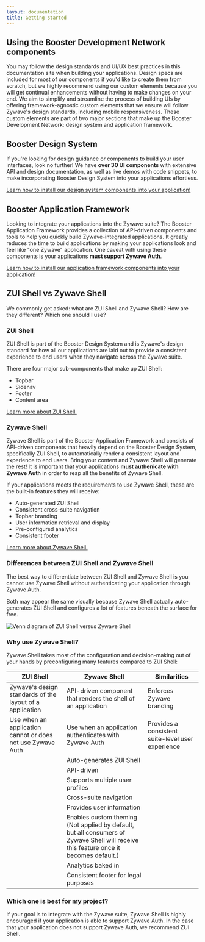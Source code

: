 ```yaml
---
layout: documentation
title: Getting started
---
```


## Using the Booster Development Network components

You may follow the design standards and UI/UX best practices in this documentation site when building your applications. Design specs are included for most of our components if you'd like to create them from scratch, but we highly recommend using our custom elements because you will get continual enhancements without having to make changes on your end. We aim to simplify and streamline the process of building UIs by offering framework-agnostic custom elements that we ensure will follow Zywave's design standards, including mobile responsiveness. These custom elements are part of two major sections that make up the Booster Development Network: design system and application framework.

<docs-spacer></docs-spacer>

## Booster Design System

If you're looking for design guidance or components to build your user interfaces, look no further! We have **over 30 UI components** with extensive API and design documentation, as well as live demos with code snippets, to make incorporating Booster Design System into your applications effortless.

[Learn how to install our design system components into your application!](/design-system/developers/installation/)

<docs-spacer></docs-spacer>

## Booster Application Framework

Looking to integrate your applications into the Zywave suite? The Booster Application Framework provides a collection of API-driven components and tools to help you quickly build Zywave-integrated applications. It greatly reduces the time to build applications by making your applications look and feel like "one Zywave" application. One caveat with using these components is your applications **must support Zywave Auth**.

[Learn how to install our application framework components into your application!](/application-framework/developers/installation/)

<docs-spacer></docs-spacer>

## ZUI Shell vs Zywave Shell

We commonly get asked: what are ZUI Shell and Zywave Shell? How are they different? Which one should I use?

<docs-spacer size="small"></docs-spacer>

### ZUI Shell

ZUI Shell is part of the Booster Design System and is Zywave's design standard for how all our applications are laid out to provide a consistent experience to end users when they navigate across the Zywave suite.

There are four major sub-components that make up ZUI Shell:

- Topbar
- Sidenav
- Footer
- Content area

[Learn more about ZUI Shell.](/design-system/components/shell/?tab=usage)

<docs-spacer size="small"></docs-spacer>

### Zywave Shell

Zywave Shell is part of the Booster Application Framework and consists of API-driven components that heavily depend on the Booster Design System, specifically ZUI Shell, to automatically render a consistent layout and experience to end users. Bring your content and Zywave Shell will generate the rest! It is important that your applications **must authenicate with Zywave Auth** in order to reap all the benefits of Zywave Shell.

If your applications meets the requirements to use Zywave Shell, these are the built-in features they will receive:

- Auto-generated ZUI Shell
- Consistent cross-suite navigation
- Topbar branding
- User information retrieval and display
- Pre-configured analytics
- Consistent footer

[Learn more about Zywave Shell.](/application-framework/components/shell/?tab=usage)

<docs-spacer size="small"></docs-spacer>

### Differences between ZUI Shell and Zywave Shell

The best way to differentiate between ZUI Shell and Zywave Shell is you cannot use Zywave Shell without authenticating your application through Zywave Auth.

Both may appear the same visually because Zywave Shell actually auto-generates ZUI Shell and configures a lot of features beneath the surface for free.

<docs-spacer size="small"></docs-spacer>

![Venn diagram of ZUI Shell versus Zywave Shell](/images/introduction/zui-shell-vs-zywave-shell.png)

<docs-spacer size="small"></docs-spacer>

### Why use Zywave Shell?

Zywave Shell takes most of the configuration and decision-making out of your hands by preconfiguring many features compared to ZUI Shell:

| ZUI Shell | Zywave Shell | Similarities |
| -- | -- | -- |
| Zywave's design standards of the layout of a application | API-driven component that renders the shell of an application | Enforces Zywave branding |
| Use when an application cannot or does not use Zywave Auth | Use when an application authenticates with Zywave Auth | Provides a consistent suite-level user experience |
| | Auto-generates ZUI Shell | |
| | API-driven | | 
| | Supports multiple user profiles | |
| | Cross-suite navigation | |
| | Provides user information | |
| | Enables custom theming<br>(Not applied by default, but all consumers of Zywave Shell will receive this feature once it becomes default.) | |
| | Analytics baked in | |
| | Consistent footer for legal purposes | |

<docs-spacer size="small"></docs-spacer>

### Which one is best for my project?

If your goal is to integrate with the Zywave suite, Zywave Shell is highly encouraged if your application is able to support Zywave Auth. In the case that your application does not support Zywave Auth, we recommend ZUI Shell.
